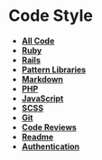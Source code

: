 # Code Style

* **[All Code](all_code)**
* **[Ruby](ruby)**
* **[Rails](rails)**
* **[Pattern Libraries](pattern_libraries)**
* **[Markdown](markdown)**
* **[PHP](php)**
* **[JavaScript](javascript)**
* **[SCSS](scss)**
* **[Git](git)**
* **[Code Reviews](code_reviews)**
* **[Readme](readme)**
* **[Authentication](authentication)**
